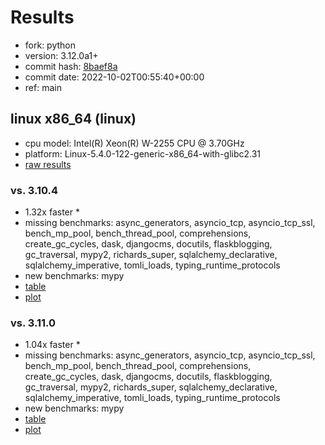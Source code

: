 # Results

- fork: python
- version: 3.12.0a1+
- commit hash: [8baef8a](https://github.com/python/cpython/commit/8baef8a)
- commit date: 2022-10-02T00:55:40+00:00
- ref: main

## linux x86_64 (linux)

- cpu model: Intel(R) Xeon(R) W-2255 CPU @ 3.70GHz
- platform: Linux-5.4.0-122-generic-x86_64-with-glibc2.31
- [raw results](bm-20221002-linux-x86_64-python-main-3.12.0a1%2B-8baef8a.json)

### vs. 3.10.4

- 1.32x faster \*
- missing benchmarks: async_generators, asyncio_tcp, asyncio_tcp_ssl, bench_mp_pool, bench_thread_pool, comprehensions, create_gc_cycles, dask, djangocms, docutils, flaskblogging, gc_traversal, mypy2, richards_super, sqlalchemy_declarative, sqlalchemy_imperative, tomli_loads, typing_runtime_protocols
- new benchmarks: mypy
- [table](bm-20221002-linux-x86_64-python-main-3.12.0a1%2B-8baef8a-vs-3.10.4.md)
- [plot](bm-20221002-linux-x86_64-python-main-3.12.0a1%2B-8baef8a-vs-3.10.4.png)

### vs. 3.11.0

- 1.04x faster \*
- missing benchmarks: async_generators, asyncio_tcp, asyncio_tcp_ssl, bench_mp_pool, bench_thread_pool, comprehensions, create_gc_cycles, dask, djangocms, docutils, flaskblogging, gc_traversal, mypy2, richards_super, sqlalchemy_declarative, sqlalchemy_imperative, tomli_loads, typing_runtime_protocols
- new benchmarks: mypy
- [table](bm-20221002-linux-x86_64-python-main-3.12.0a1%2B-8baef8a-vs-3.11.0.md)
- [plot](bm-20221002-linux-x86_64-python-main-3.12.0a1%2B-8baef8a-vs-3.11.0.png)


